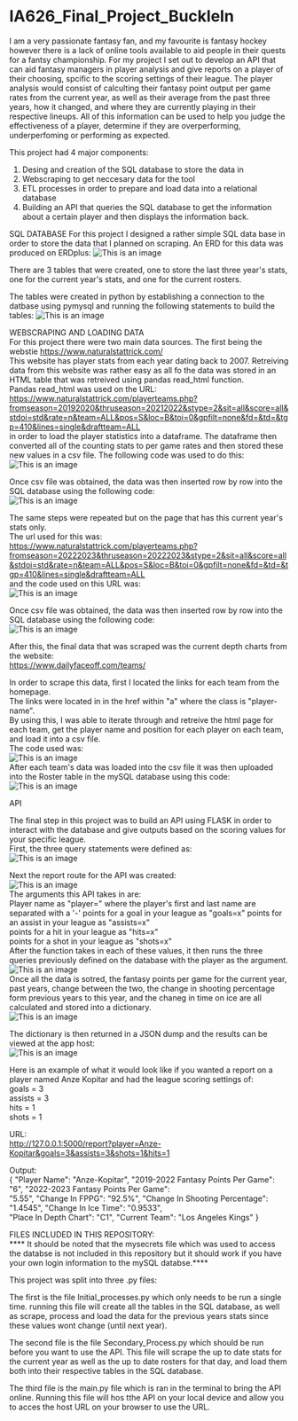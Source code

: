 # IA626_Final_Project_Buckleln

I am a very passionate fantasy fan, and my favourite is fantasy hockey however there is a lack of online tools available to aid people in their quests for a fantsy championship.
For my project I set out to develop an API that can aid fantasy managers in player analysis and give reports on a player of their choosing, spcific to the scoring settings of their league. 
The player analysis would consist of calculting their fantasy point output per game rates from the current year, as well as their average from the past three years, how it changed, and where they are currently playing in their respective lineups.
All of this information can be used to help you judge the effectiveness of a player, determine if they are overperforming, underperfoming or performing as expected.  


This project had 4 major components: 
1. Desing and creation of the SQL database to store the data in
1. Webscraping to get neccesary data for the tool
2. ETL processes in order to prepare and load data into a relational database
3. Building an API that queries the SQL database to get the information about a certain player and then displays the information back.


SQL DATABASE
For this project I designed a rather simple SQL data base in order to store the data that I planned on scraping.
An ERD for this data was produced on ERDplus:
![This is an image](images/ERD.png)

There are 3 tables that were created, one to store the last three year's stats, one for the current year's stats, and one for the current rosters.  

The tables were created in python by establishing a connection to the datbase using pymysql and running the following statements to build the tables:
![This is an image](images/SQL_Tables.jpg)

WEBSCRAPING AND LOADING DATA  
For this project there were two main data sources. The first being the webstie https://www.naturalstattrick.com/  
This website has player stats from each year dating back to 2007. Retreiving data from this website was rather easy as all fo the data was stored in an HTML table that was retreived using pandas read_html function.  
Pandas read_html was used on the URL:  
https://www.naturalstattrick.com/playerteams.php?fromseason=20192020&thruseason=20212022&stype=2&sit=all&score=all&stdoi=std&rate=n&team=ALL&pos=S&loc=B&toi=0&gpfilt=none&fd=&td=&tgp=410&lines=single&draftteam=ALL  
in order to load the player statistics into a dataframe.
The dataframe then converted all of the counting stats to per game rates and then stored these new values in a csv file. 
The following code was used to do this:  
![This is an image](images/ETL_for_3yrAVG.jpg)  

Once csv file was obtained, the data was then inserted row by row into the SQL database using the following code:  
![This is an image](images/load_past_data.jpg)  



The same steps were repeated but on the page that has this current year's stats only.  
The url used for this was:  
https://www.naturalstattrick.com/playerteams.php?fromseason=20222023&thruseason=20222023&stype=2&sit=all&score=all&stdoi=std&rate=n&team=ALL&pos=S&loc=B&toi=0&gpfilt=none&fd=&td=&tgp=410&lines=single&draftteam=ALL  
and the code used on this URL was:  
![This is an image](images/ETL_for_current_YR.jpg)  


Once csv file was obtained, the data was then inserted row by row into the SQL database using the following code:  
![This is an image](images/current_stats_laod.jpg)  

After this, the final data that was scraped was the current depth charts from the website:  
https://www.dailyfaceoff.com/teams/  

In order to scrape this data, first I located the links for each team from the homepage.  
The links were located in in the href within "a" where the class is "player-name".  
By using this, I was able to iterate through and retreive the html page for each team, get the player name and position for each player on each team, and load it into a csv file.  
The code used was:  
![This is an image](images/Roster_Web_Scraping.jpg)  
After each team's data was loaded into the csv file it was then uploaded into the Roster table in the mySQL database using this code:  
![This is an image](images/Load_Roster.jpg)  

API

The final step in this project was to build an API using FLASK in order to interact with the database and give outputs based on the scoring values for your specific league.  
First, the three query statements were defined as:  
![This is an image](images/sql_queries.jpg)  

Next the report route for the API was created:  
![This is an image](images/url_gets.jpg)  
The arguments this API takes in are:  
Player name as "player="  where the player's first and last name are separated with a '-'
points for a goal in your league as "goals=x" 
points for an assist in your league as "assists=x"  
points for a hit in your league as "hits=x"  
points for a shot in your league as "shots=x"  
After the function takes in each of these values, it then runs the three queries previously defined on the database with the player as the argument.
![This is an image](images/query_results.jpg)  
Once all the data is sotred, the fantasy points per game for the current year, past years, change between the two, the change in shooting percentage form previous years to this year, and the chaneg in time on ice are all calculated and stored into a dictionary.  
![This is an image](images/API_output.jpg)  

The dictionary is then returned in a JSON dump and the results can be viewed at the app host:  
![This is an image](images/apphost.jpg)


Here is an example of what it would look like if you wanted a report on a player named Anze Kopitar and had the league scoring settings of:  
goals = 3  
assists = 3  
hits = 1  
shots = 1  

URL:  
http://127.0.0.1:5000/report?player=Anze-Kopitar&goals=3&assists=3&shots=1&hits=1  

Output:  
{ "Player Name": "Anze-Kopitar", "2019-2022 Fantasy Points Per Game": "6", "2022-2023 Fantasy Points Per Game":  
 "5.55", "Change In FPPG": "92.5%", "Change In Shooting Percentage": "1.4545", "Change In Ice Time": "0.9533",  
 "Place In Depth Chart": "C1", "Current Team": "Los Angeles Kings" }  
 
 
FILES INCLUDED IN THIS REPOSITORY:  
**** It should be noted that the mysecrets file which was used to access the databse is not included in this repository but it should work if you have your own login information to the mySQL databse.****  

This project was split into three .py files: 

The first is the file Initial_processes.py which only needs to be run a single time. running this file will create all the tables in the SQL database, as well as scrape, process and load the data for the previous years stats since these values wont change (until next year).  

The second file is the file Secondary_Process.py which should be run before you want to use the API. This file will scrape the up to date stats for the current year as well as the up to date rosters for that day, and load them both into their respective tables in the SQL database.  

The third file is the main.py file which is ran in the terminal to bring the API online. Running this file will hos tthe API on your local device and allow you to acces the host URL on your browser to use the URL.


